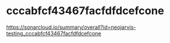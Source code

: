 # cccabfcf43467facfdfdcefcone
https://sonarcloud.io/summary/overall?id=neojarvis-testing_cccabfcf43467facfdfdcefcone
